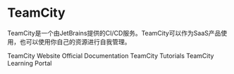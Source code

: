 # TeamCity

TeamCity是一个由JetBrains提供的CI/CD服务。TeamCity可以作为SaaS产品使用，也可以使用你自己的资源进行自我管理。


<BadgeLink badgeText='Official Website' colorScheme='blue' href='https://www.jetbrains.com/teamcity/'>TeamCity Website</BadgeLink>
<BadgeLink badgeText='Official Documentation' colorScheme='blue' href='https://www.jetbrains.com/help/teamcity/teamcity-documentation.html'>Official Documentation</BadgeLink>
<BadgeLink badgeText='Tutorials' colorScheme='blue' href='https://www.jetbrains.com/teamcity/tutorials/'>TeamCity Tutorials</BadgeLink>
<BadgeLink badgeText='Learning Portal' colorScheme='blue' href='https://www.jetbrains.com/teamcity/learn/'>TeamCity Learning Portal</BadgeLink>
